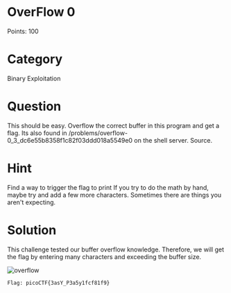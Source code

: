 # OverFlow 0
Points: 100

# Category
Binary Exploitation

# Question
This should be easy. Overflow the correct buffer in this program and get a flag. Its also found in /problems/overflow-0_3_dc6e55b8358f1c82f03ddd018a5549e0 on the shell server. Source.

# Hint
Find a way to trigger the flag to print
If you try to do the math by hand, maybe try and add a few more characters. Sometimes there are things you aren't expecting.

# Solution
This challenge tested our buffer overflow knowledge. Therefore, we will get the flag by entering many characters and exceeding the buffer size.

![overflow](https://user-images.githubusercontent.com/55530196/65829855-47651480-e2dc-11e9-9de9-643e6ecc9feb.PNG)

``` Flag: picoCTF{3asY_P3a5y1fcf81f9} ```
